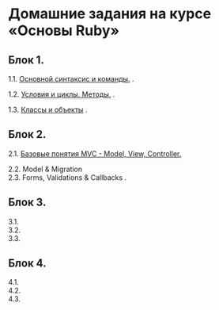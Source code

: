 # Домашние задания на курсе «Основы Ruby»

## Блок 1.

1.1. [Основной синтаксис и команды.](1_1-ruby_fundamentals/) . 

1.2. [Условия и циклы. Методы.](1_2-ruby_conditions_cycles/) . 

1.3. [Классы и объекты](1_3-objects_and_classes) . 

## Блок 2.
2.1. [Базовые понятия MVC - Model, View, Controller.](2_1-model_view_controller)

2.2. Model & Migration  
2.3. Forms, Validations & Callbacks . 

## Блок 3.
3.1.  
3.2.  
3.3.  

## Блок 4.
4.1.  
4.2.  
4.3.  
